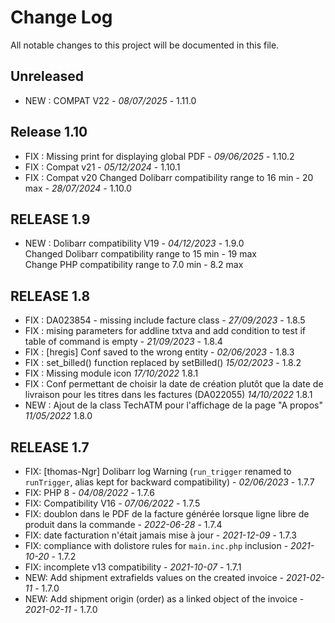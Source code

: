# Change Log
All notable changes to this project will be documented in this file.

## Unreleased
- NEW : COMPAT V22 - *08/07/2025* - 1.11.0




## Release 1.10
- FIX : Missing print for displaying global PDF - *09/06/2025* - 1.10.2
- FIX : Compat v21 - *05/12/2024* - 1.10.1
- FIX : Compat v20
  Changed Dolibarr compatibility range to 16 min - 20 max - *28/07/2024* - 1.10.0

## RELEASE 1.9

- NEW : Dolibarr compatibility V19 - *04/12/2023* - 1.9.0  
  Changed Dolibarr compatibility range to 15 min - 19 max  
  Change PHP compatibility range to 7.0 min - 8.2 max

## RELEASE 1.8

- FIX : DA023854 - missing include facture class - *27/09/2023* - 1.8.5
- FIX : mising parameters for addline txtva and add condition to test if table of command is empty  - *21/09/2023* - 1.8.4
- FIX : [hregis] Conf saved to the wrong entity - *02/06/2023* - 1.8.3
- FIX : set_billed() function replaced by setBilled() *15/02/2023* - 1.8.2
- FIX : Missing module icon  *17/10/2022* 1.8.1
- FIX : Conf permettant de choisir la date de création plutôt que la date de livraison pour les titres dans les factures (DA022055) *14/10/2022* 1.8.1
- NEW : Ajout de la class TechATM pour l'affichage de la page "A propos" *11/05/2022* 1.8.0

## RELEASE 1.7

- FIX: [thomas-Ngr] Dolibarr log Warning (`run_trigger` renamed to `runTrigger`, alias kept for backward 
  compatibility) - *02/06/2023* - 1.7.7
- FIX: PHP 8 - *04/08/2022* - 1.7.6
- FIX: Compatibility V16 - *07/06/2022* - 1.7.5
- FIX: doublon dans le PDF de la facture générée lorsque ligne libre de produit dans la commande - *2022-06-28* - 1.7.4
- FIX: date facturation n'était jamais mise à jour - *2021-12-09* - 1.7.3
- FIX: compliance with dolistore rules for `main.inc.php` inclusion - *2021-10-20* - 1.7.2
- FIX: incomplete v13 compatibility - *2021-10-07* - 1.7.1
- NEW: Add shipment extrafields values on the created invoice - *2021-02-11* - 1.7.0
- NEW: Add shipment origin (order) as a linked object of the invoice - *2021-02-11* - 1.7.0
